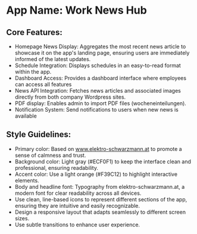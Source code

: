 # **App Name**: Work News Hub

## Core Features:

- Homepage News Display: Aggregates the most recent news article to showcase it on the app's landing page, ensuring users are immediately informed of the latest updates.
- Schedule Integration: Displays schedules in an easy-to-read format within the app.
- Dashboard Access: Provides a dashboard interface where employees can access all features
- News API Integration: Fetches news articles and associated images directly from both company Wordpress sites.
- PDF display: Enables admin to import PDF files (wocheneinteilungen).
- Notification System: Send notifications to users when new news is available

## Style Guidelines:

- Primary color: Based on www.elektro-schwarzmann.at to promote a sense of calmness and trust.
- Background color: Light gray (#ECF0F1) to keep the interface clean and professional, ensuring readability.
- Accent color: Use a light orange (#F39C12) to highlight interactive elements.
- Body and headline font: Typography from elektro-schwarzmann.at, a modern font for clear readability across all devices.
- Use clean, line-based icons to represent different sections of the app, ensuring they are intuitive and easily recognizable.
- Design a responsive layout that adapts seamlessly to different screen sizes.
- Use subtle transitions to enhance user experience.